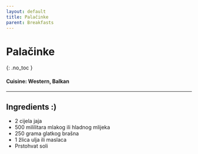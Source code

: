 ```yaml
---
layout: default
title: Palačinke
parent: Breakfasts
---
```


# Palačinke
{: .no_toc }

#### Cuisine: Western, Balkan
---

## Ingredients :)
<ul>
	<li>2 cijela jaja</li>
	<li>500 mililitara mlakog ili hladnog mlijeka</li>
	<li>250 grama glatkog brašna</li>
	<li>1 žlica ulja ili maslaca</li>
	<li>Prstohvat soli</li>
</ul>